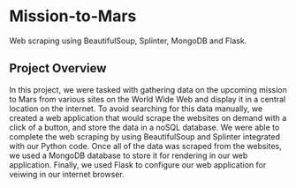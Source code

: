 # Mission-to-Mars
Web scraping using BeautifulSoup, Splinter, MongoDB and Flask.

## Project Overview
In this project, we were tasked with gathering data on the upcoming mission to Mars from various sites on the World Wide Web and display it in a central location on the internet. To avoid searching for this data manually, we created a web application that would scrape the websites on demand with a click of a button, and store the data in a noSQL database. We were able to complete the web scraping by using BeautifulSoup and Splinter integrated with our Python code. Once all of the data was scraped from the websites, we used a MongoDB database to store it for rendering in our web application. Finally, we used Flask to configure our web application for veiwing in our internet browser.
